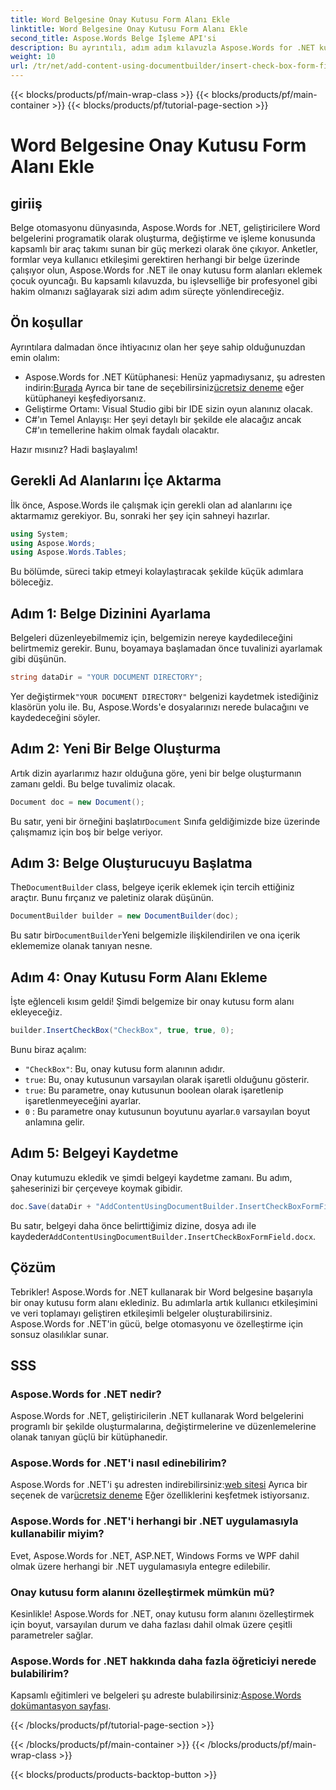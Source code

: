 ```yaml
---
title: Word Belgesine Onay Kutusu Form Alanı Ekle
linktitle: Word Belgesine Onay Kutusu Form Alanı Ekle
second_title: Aspose.Words Belge İşleme API'si
description: Bu ayrıntılı, adım adım kılavuzla Aspose.Words for .NET kullanarak Word belgelerine onay kutusu form alanlarının nasıl ekleneceğini öğrenin. Geliştiriciler için mükemmel.
weight: 10
url: /tr/net/add-content-using-documentbuilder/insert-check-box-form-field/
---
```


{{< blocks/products/pf/main-wrap-class >}}
{{< blocks/products/pf/main-container >}}
{{< blocks/products/pf/tutorial-page-section >}}

# Word Belgesine Onay Kutusu Form Alanı Ekle

## giriiş
Belge otomasyonu dünyasında, Aspose.Words for .NET, geliştiricilere Word belgelerini programatik olarak oluşturma, değiştirme ve işleme konusunda kapsamlı bir araç takımı sunan bir güç merkezi olarak öne çıkıyor. Anketler, formlar veya kullanıcı etkileşimi gerektiren herhangi bir belge üzerinde çalışıyor olun, Aspose.Words for .NET ile onay kutusu form alanları eklemek çocuk oyuncağı. Bu kapsamlı kılavuzda, bu işlevselliğe bir profesyonel gibi hakim olmanızı sağlayarak sizi adım adım süreçte yönlendireceğiz.

## Ön koşullar

Ayrıntılara dalmadan önce ihtiyacınız olan her şeye sahip olduğunuzdan emin olalım:

-  Aspose.Words for .NET Kütüphanesi: Henüz yapmadıysanız, şu adresten indirin:[Burada](https://releases.aspose.com/words/net/) Ayrıca bir tane de seçebilirsiniz[ücretsiz deneme](https://releases.aspose.com/) eğer kütüphaneyi keşfediyorsanız.
- Geliştirme Ortamı: Visual Studio gibi bir IDE sizin oyun alanınız olacak.
- C#'ın Temel Anlayışı: Her şeyi detaylı bir şekilde ele alacağız ancak C#'ın temellerine hakim olmak faydalı olacaktır.

Hazır mısınız? Hadi başlayalım!

## Gerekli Ad Alanlarını İçe Aktarma

İlk önce, Aspose.Words ile çalışmak için gerekli olan ad alanlarını içe aktarmamız gerekiyor. Bu, sonraki her şey için sahneyi hazırlar.

```csharp
using System;
using Aspose.Words;
using Aspose.Words.Tables;
```

Bu bölümde, süreci takip etmeyi kolaylaştıracak şekilde küçük adımlara böleceğiz. 

## Adım 1: Belge Dizinini Ayarlama

Belgeleri düzenleyebilmemiz için, belgemizin nereye kaydedileceğini belirtmemiz gerekir. Bunu, boyamaya başlamadan önce tuvalinizi ayarlamak gibi düşünün.

```csharp
string dataDir = "YOUR DOCUMENT DIRECTORY";
```

 Yer değiştirmek`"YOUR DOCUMENT DIRECTORY"` belgenizi kaydetmek istediğiniz klasörün yolu ile. Bu, Aspose.Words'e dosyalarınızı nerede bulacağını ve kaydedeceğini söyler.

## Adım 2: Yeni Bir Belge Oluşturma

Artık dizin ayarlarımız hazır olduğuna göre, yeni bir belge oluşturmanın zamanı geldi. Bu belge tuvalimiz olacak.

```csharp
Document doc = new Document();
```

 Bu satır, yeni bir örneğini başlatır`Document` Sınıfa geldiğimizde bize üzerinde çalışmamız için boş bir belge veriyor.

## Adım 3: Belge Oluşturucuyu Başlatma

 The`DocumentBuilder` class, belgeye içerik eklemek için tercih ettiğiniz araçtır. Bunu fırçanız ve paletiniz olarak düşünün.

```csharp
DocumentBuilder builder = new DocumentBuilder(doc);
```

 Bu satır bir`DocumentBuilder`Yeni belgemizle ilişkilendirilen ve ona içerik eklememize olanak tanıyan nesne.

## Adım 4: Onay Kutusu Form Alanı Ekleme

İşte eğlenceli kısım geldi! Şimdi belgemize bir onay kutusu form alanı ekleyeceğiz.

```csharp
builder.InsertCheckBox("CheckBox", true, true, 0);
```

Bunu biraz açalım:
- `"CheckBox"`: Bu, onay kutusu form alanının adıdır.
- `true`: Bu, onay kutusunun varsayılan olarak işaretli olduğunu gösterir.
- `true`: Bu parametre, onay kutusunun boolean olarak işaretlenip işaretlenmeyeceğini ayarlar.
- `0` : Bu parametre onay kutusunun boyutunu ayarlar.`0` varsayılan boyut anlamına gelir.

## Adım 5: Belgeyi Kaydetme

Onay kutumuzu ekledik ve şimdi belgeyi kaydetme zamanı. Bu adım, şaheserinizi bir çerçeveye koymak gibidir.

```csharp
doc.Save(dataDir + "AddContentUsingDocumentBuilder.InsertCheckBoxFormField.docx");
```

 Bu satır, belgeyi daha önce belirttiğimiz dizine, dosya adı ile kaydeder`AddContentUsingDocumentBuilder.InsertCheckBoxFormField.docx`.

## Çözüm

Tebrikler! Aspose.Words for .NET kullanarak bir Word belgesine başarıyla bir onay kutusu form alanı eklediniz. Bu adımlarla artık kullanıcı etkileşimini ve veri toplamayı geliştiren etkileşimli belgeler oluşturabilirsiniz. Aspose.Words for .NET'in gücü, belge otomasyonu ve özelleştirme için sonsuz olasılıklar sunar.

## SSS

### Aspose.Words for .NET nedir?

Aspose.Words for .NET, geliştiricilerin .NET kullanarak Word belgelerini programlı bir şekilde oluşturmalarına, değiştirmelerine ve düzenlemelerine olanak tanıyan güçlü bir kütüphanedir.

### Aspose.Words for .NET'i nasıl edinebilirim?

 Aspose.Words for .NET'i şu adresten indirebilirsiniz:[web sitesi](https://releases.aspose.com/words/net/) Ayrıca bir seçenek de var[ücretsiz deneme](https://releases.aspose.com/) Eğer özelliklerini keşfetmek istiyorsanız.

### Aspose.Words for .NET'i herhangi bir .NET uygulamasıyla kullanabilir miyim?

Evet, Aspose.Words for .NET, ASP.NET, Windows Forms ve WPF dahil olmak üzere herhangi bir .NET uygulamasıyla entegre edilebilir.

### Onay kutusu form alanını özelleştirmek mümkün mü?

Kesinlikle! Aspose.Words for .NET, onay kutusu form alanını özelleştirmek için boyut, varsayılan durum ve daha fazlası dahil olmak üzere çeşitli parametreler sağlar.

### Aspose.Words for .NET hakkında daha fazla öğreticiyi nerede bulabilirim?

 Kapsamlı eğitimleri ve belgeleri şu adreste bulabilirsiniz:[Aspose.Words dokümantasyon sayfası](https://reference.aspose.com/words/net/).

{{< /blocks/products/pf/tutorial-page-section >}}

{{< /blocks/products/pf/main-container >}}
{{< /blocks/products/pf/main-wrap-class >}}

{{< blocks/products/products-backtop-button >}}
